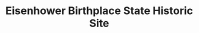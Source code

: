 ---
layout: repo
title: "Eisenhower Birthplace State Historic Site"
id: 17106
permalink: repos/17106/
---